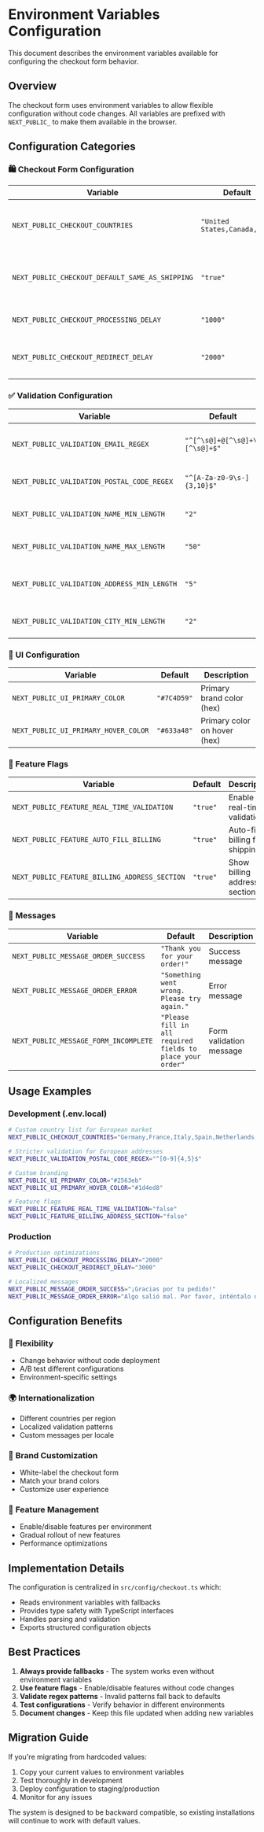 # Environment Variables Configuration

This document describes the environment variables available for configuring the checkout form behavior.

## Overview

The checkout form uses environment variables to allow flexible configuration without code changes. All variables are prefixed with `NEXT_PUBLIC_` to make them available in the browser.

## Configuration Categories

### 🛍️ Checkout Form Configuration

| Variable | Default | Description |
|----------|---------|-------------|
| `NEXT_PUBLIC_CHECKOUT_COUNTRIES` | `"United States,Canada,..."` | Comma-separated list of available countries |
| `NEXT_PUBLIC_CHECKOUT_DEFAULT_SAME_AS_SHIPPING` | `"true"` | Default state for "Same as shipping" checkbox |
| `NEXT_PUBLIC_CHECKOUT_PROCESSING_DELAY` | `"1000"` | Processing delay in milliseconds |
| `NEXT_PUBLIC_CHECKOUT_REDIRECT_DELAY` | `"2000"` | Redirect delay after successful order |

### ✅ Validation Configuration

| Variable | Default | Description |
|----------|---------|-------------|
| `NEXT_PUBLIC_VALIDATION_EMAIL_REGEX` | `"^[^\s@]+@[^\s@]+\.[^\s@]+$"` | Email validation regex pattern |
| `NEXT_PUBLIC_VALIDATION_POSTAL_CODE_REGEX` | `"^[A-Za-z0-9\s-]{3,10}$"` | Postal code validation regex |
| `NEXT_PUBLIC_VALIDATION_NAME_MIN_LENGTH` | `"2"` | Minimum length for name fields |
| `NEXT_PUBLIC_VALIDATION_NAME_MAX_LENGTH` | `"50"` | Maximum length for name fields |
| `NEXT_PUBLIC_VALIDATION_ADDRESS_MIN_LENGTH` | `"5"` | Minimum length for address fields |
| `NEXT_PUBLIC_VALIDATION_CITY_MIN_LENGTH` | `"2"` | Minimum length for city fields |

### 🎨 UI Configuration

| Variable | Default | Description |
|----------|---------|-------------|
| `NEXT_PUBLIC_UI_PRIMARY_COLOR` | `"#7C4D59"` | Primary brand color (hex) |
| `NEXT_PUBLIC_UI_PRIMARY_HOVER_COLOR` | `"#633a48"` | Primary color on hover (hex) |

### 🚀 Feature Flags

| Variable | Default | Description |
|----------|---------|-------------|
| `NEXT_PUBLIC_FEATURE_REAL_TIME_VALIDATION` | `"true"` | Enable real-time validation |
| `NEXT_PUBLIC_FEATURE_AUTO_FILL_BILLING` | `"true"` | Auto-fill billing from shipping |
| `NEXT_PUBLIC_FEATURE_BILLING_ADDRESS_SECTION` | `"true"` | Show billing address section |

### 💬 Messages

| Variable | Default | Description |
|----------|---------|-------------|
| `NEXT_PUBLIC_MESSAGE_ORDER_SUCCESS` | `"Thank you for your order!"` | Success message |
| `NEXT_PUBLIC_MESSAGE_ORDER_ERROR` | `"Something went wrong. Please try again."` | Error message |
| `NEXT_PUBLIC_MESSAGE_FORM_INCOMPLETE` | `"Please fill in all required fields to place your order"` | Form validation message |

## Usage Examples

### Development (.env.local)
```bash
# Custom country list for European market
NEXT_PUBLIC_CHECKOUT_COUNTRIES="Germany,France,Italy,Spain,Netherlands,Belgium,Austria,Switzerland"

# Stricter validation for European addresses
NEXT_PUBLIC_VALIDATION_POSTAL_CODE_REGEX="^[0-9]{4,5}$"

# Custom branding
NEXT_PUBLIC_UI_PRIMARY_COLOR="#2563eb"
NEXT_PUBLIC_UI_PRIMARY_HOVER_COLOR="#1d4ed8"

# Feature flags
NEXT_PUBLIC_FEATURE_REAL_TIME_VALIDATION="false"
NEXT_PUBLIC_FEATURE_BILLING_ADDRESS_SECTION="false"
```

### Production
```bash
# Production optimizations
NEXT_PUBLIC_CHECKOUT_PROCESSING_DELAY="2000"
NEXT_PUBLIC_CHECKOUT_REDIRECT_DELAY="3000"

# Localized messages
NEXT_PUBLIC_MESSAGE_ORDER_SUCCESS="¡Gracias por tu pedido!"
NEXT_PUBLIC_MESSAGE_ORDER_ERROR="Algo salió mal. Por favor, inténtalo de nuevo."
```

## Configuration Benefits

### 🔧 **Flexibility**
- Change behavior without code deployment
- A/B test different configurations
- Environment-specific settings

### 🌍 **Internationalization**
- Different countries per region
- Localized validation patterns
- Custom messages per locale

### 🎨 **Brand Customization**
- White-label the checkout form
- Match your brand colors
- Customize user experience

### 🚀 **Feature Management**
- Enable/disable features per environment
- Gradual rollout of new features
- Performance optimizations

## Implementation Details

The configuration is centralized in `src/config/checkout.ts` which:
- Reads environment variables with fallbacks
- Provides type safety with TypeScript interfaces
- Handles parsing and validation
- Exports structured configuration objects

## Best Practices

1. **Always provide fallbacks** - The system works even without environment variables
2. **Use feature flags** - Enable/disable features without code changes
3. **Validate regex patterns** - Invalid patterns fall back to defaults
4. **Test configurations** - Verify behavior in different environments
5. **Document changes** - Keep this file updated when adding new variables

## Migration Guide

If you're migrating from hardcoded values:

1. Copy your current values to environment variables
2. Test thoroughly in development
3. Deploy configuration to staging/production
4. Monitor for any issues

The system is designed to be backward compatible, so existing installations will continue to work with default values. 